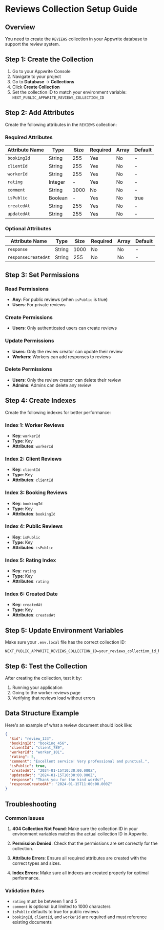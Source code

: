 # Reviews Collection Setup Guide

## Overview
You need to create the `REVIEWS` collection in your Appwrite database to support the review system.

## Step 1: Create the Collection

1. Go to your Appwrite Console
2. Navigate to your project
3. Go to **Database** → **Collections**
4. Click **Create Collection**
5. Set the collection ID to match your environment variable: `NEXT_PUBLIC_APPWRITE_REVIEWS_COLLECTION_ID`

## Step 2: Add Attributes

Create the following attributes in the `REVIEWS` collection:

### Required Attributes

| Attribute Name | Type | Size | Required | Array | Default |
|----------------|------|------|----------|-------|---------|
| `bookingId` | String | 255 | Yes | No | - |
| `clientId` | String | 255 | Yes | No | - |
| `workerId` | String | 255 | Yes | No | - |
| `rating` | Integer | - | Yes | No | - |
| `comment` | String | 1000 | No | No | - |
| `isPublic` | Boolean | - | Yes | No | true |
| `createdAt` | String | 255 | Yes | No | - |
| `updatedAt` | String | 255 | Yes | No | - |

### Optional Attributes

| Attribute Name | Type | Size | Required | Array | Default |
|----------------|------|------|----------|-------|---------|
| `response` | String | 1000 | No | No | - |
| `responseCreatedAt` | String | 255 | No | No | - |

## Step 3: Set Permissions

### Read Permissions
- **Any**: For public reviews (when `isPublic` is true)
- **Users**: For private reviews

### Create Permissions
- **Users**: Only authenticated users can create reviews

### Update Permissions
- **Users**: Only the review creator can update their review
- **Workers**: Workers can add responses to reviews

### Delete Permissions
- **Users**: Only the review creator can delete their review
- **Admins**: Admins can delete any review

## Step 4: Create Indexes

Create the following indexes for better performance:

### Index 1: Worker Reviews
- **Key**: `workerId`
- **Type**: Key
- **Attributes**: `workerId`

### Index 2: Client Reviews
- **Key**: `clientId`
- **Type**: Key
- **Attributes**: `clientId`

### Index 3: Booking Reviews
- **Key**: `bookingId`
- **Type**: Key
- **Attributes**: `bookingId`

### Index 4: Public Reviews
- **Key**: `isPublic`
- **Type**: Key
- **Attributes**: `isPublic`

### Index 5: Rating Index
- **Key**: `rating`
- **Type**: Key
- **Attributes**: `rating`

### Index 6: Created Date
- **Key**: `createdAt`
- **Type**: Key
- **Attributes**: `createdAt`

## Step 5: Update Environment Variables

Make sure your `.env.local` file has the correct collection ID:

```env
NEXT_PUBLIC_APPWRITE_REVIEWS_COLLECTION_ID=your_reviews_collection_id_here
```

## Step 6: Test the Collection

After creating the collection, test it by:

1. Running your application
2. Going to the worker reviews page
3. Verifying that reviews load without errors

## Data Structure Example

Here's an example of what a review document should look like:

```json
{
  "$id": "review_123",
  "bookingId": "booking_456",
  "clientId": "client_789",
  "workerId": "worker_101",
  "rating": 5,
  "comment": "Excellent service! Very professional and punctual.",
  "isPublic": true,
  "createdAt": "2024-01-15T10:30:00.000Z",
  "updatedAt": "2024-01-15T10:30:00.000Z",
  "response": "Thank you for the kind words!",
  "responseCreatedAt": "2024-01-15T11:00:00.000Z"
}
```

## Troubleshooting

### Common Issues

1. **404 Collection Not Found**: Make sure the collection ID in your environment variables matches the actual collection ID in Appwrite.

2. **Permission Denied**: Check that the permissions are set correctly for the collection.

3. **Attribute Errors**: Ensure all required attributes are created with the correct types and sizes.

4. **Index Errors**: Make sure all indexes are created properly for optimal performance.

### Validation Rules

- `rating` must be between 1 and 5
- `comment` is optional but limited to 1000 characters
- `isPublic` defaults to true for public reviews
- `bookingId`, `clientId`, and `workerId` are required and must reference existing documents

